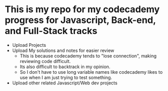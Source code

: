 # This is my repo for my codecademy progress for Javascript, Back-end, and Full-Stack tracks
- Upload Projects
- Upload My solutions and notes for easier review
    - This is because codecademy tends to "lose connection", making reviewing code difficult.
    - Its also difficult to backtrack in my opinion. 
    - So I don't have to use long variable names like codecademy likes to use when I am just trying to test something.
- Upload other related Javascript/Web dev projects
